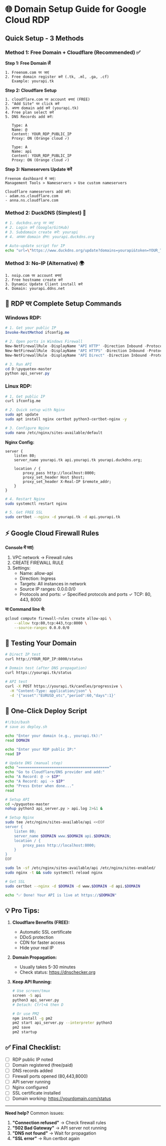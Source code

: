 # 🌐 Domain Setup Guide for Google Cloud RDP

## Quick Setup - 3 Methods

### Method 1: Free Domain + Cloudflare (Recommended) ✅

**Step 1: Free Domain लें**
```
1. Freenom.com पर जाएं
2. Free domain register करें (.tk, .ml, .ga, .cf)
   Example: yourapi.tk
```

**Step 2: Cloudflare Setup**
```
1. cloudflare.com पर account बनाएं (FREE)
2. "Add Site" पर click करें
3. अपना domain add करें (yourapi.tk)
4. Free plan select करें
5. DNS Records add करें:

   Type: A
   Name: @
   Content: YOUR_RDP_PUBLIC_IP
   Proxy: ON (Orange cloud ✓)
   
   Type: A  
   Name: api
   Content: YOUR_RDP_PUBLIC_IP
   Proxy: ON (Orange cloud ✓)
```

**Step 3: Nameservers Update करें**
```
Freenom dashboard में जाएं:
Management Tools > Nameservers > Use custom nameservers

Cloudflare nameservers add करें:
- adam.ns.cloudflare.com
- anna.ns.cloudflare.com
```

### Method 2: DuckDNS (Simplest) 🦆

```bash
# 1. duckdns.org पर जाएं
# 2. Login करें (Google/GitHub)
# 3. Subdomain create करें: yourapi
# 4. आपका domain होगा: yourapi.duckdns.org

# Auto-update script for IP
echo "url=\"https://www.duckdns.org/update?domains=yourapi&token=YOUR_TOKEN&ip=\"" | curl -k -o ~/duckdns.log -K -
```

### Method 3: No-IP (Alternative) 🌍

```
1. noip.com पर account बनाएं
2. Free hostname create करें
3. Dynamic Update Client install करें
4. Domain: yourapi.ddns.net
```

## 🔧 RDP पर Complete Setup Commands

### Windows RDP:
```powershell
# 1. Get your public IP
Invoke-RestMethod ifconfig.me

# 2. Open ports in Windows Firewall
New-NetFirewallRule -DisplayName "API HTTP" -Direction Inbound -Protocol TCP -LocalPort 80 -Action Allow
New-NetFirewallRule -DisplayName "API HTTPS" -Direction Inbound -Protocol TCP -LocalPort 443 -Action Allow
New-NetFirewallRule -DisplayName "API Direct" -Direction Inbound -Protocol TCP -LocalPort 8000 -Action Allow

# 3. Run API
cd D:\pyquotex-master
python api_server.py
```

### Linux RDP:
```bash
# 1. Get public IP
curl ifconfig.me

# 2. Quick setup with Nginx
sudo apt update
sudo apt install nginx certbot python3-certbot-nginx -y

# 3. Configure Nginx
sudo nano /etc/nginx/sites-available/default
```

**Nginx Config:**
```nginx
server {
    listen 80;
    server_name yourapi.tk api.yourapi.tk yourapi.duckdns.org;
    
    location / {
        proxy_pass http://localhost:8000;
        proxy_set_header Host $host;
        proxy_set_header X-Real-IP $remote_addr;
    }
}
```

```bash
# 4. Restart Nginx
sudo systemctl restart nginx

# 5. Get FREE SSL
sudo certbot --nginx -d yourapi.tk -d api.yourapi.tk
```

## ⚡ Google Cloud Firewall Rules

**Console में जाएं:**
1. VPC network → Firewall rules
2. CREATE FIREWALL RULE
3. Settings:
   - Name: allow-api
   - Direction: Ingress
   - Targets: All instances in network
   - Source IP ranges: 0.0.0.0/0
   - Protocols and ports: 
     ✓ Specified protocols and ports
     ✓ TCP: 80, 443, 8000

**या Command line से:**
```bash
gcloud compute firewall-rules create allow-api \
    --allow tcp:80,tcp:443,tcp:8000 \
    --source-ranges 0.0.0.0/0
```

## 📱 Testing Your Domain

```bash
# Direct IP test
curl http://YOUR_RDP_IP:8000/status

# Domain test (after DNS propagation)
curl https://yourapi.tk/status

# API test
curl -X POST https://yourapi.tk/candles/progressive \
  -H "Content-Type: application/json" \
  -d '{"asset":"EURUSD_otc","period":60,"days":1}'
```

## 🚀 One-Click Deploy Script

```bash
#!/bin/bash
# save as deploy.sh

echo "Enter your domain (e.g., yourapi.tk):"
read DOMAIN

echo "Enter your RDP public IP:"
read IP

# Update DNS (manual step)
echo "========================================="
echo "Go to Cloudflare/DNS provider and add:"
echo "A Record: @ -> $IP"
echo "A Record: api -> $IP"
echo "Press Enter when done..."
read

# Setup API
cd ~/pyquotex-master
nohup python3 api_server.py > api.log 2>&1 &

# Setup Nginx
sudo tee /etc/nginx/sites-available/api <<EOF
server {
    listen 80;
    server_name $DOMAIN www.$DOMAIN api.$DOMAIN;
    location / {
        proxy_pass http://localhost:8000;
    }
}
EOF

sudo ln -sf /etc/nginx/sites-available/api /etc/nginx/sites-enabled/
sudo nginx -t && sudo systemctl reload nginx

# Get SSL
sudo certbot --nginx -d $DOMAIN -d www.$DOMAIN -d api.$DOMAIN

echo "✅ Done! Your API is live at https://$DOMAIN"
```

## 💡 Pro Tips:

1. **Cloudflare Benefits (FREE):**
   - Automatic SSL certificate
   - DDoS protection
   - CDN for faster access
   - Hide your real IP

2. **Domain Propagation:**
   - Usually takes 5-30 minutes
   - Check status: https://dnschecker.org

3. **Keep API Running:**
   ```bash
   # Use screen/tmux
   screen -S api
   python3 api_server.py
   # Detach: Ctrl+A then D
   
   # Or use PM2
   npm install -g pm2
   pm2 start api_server.py --interpreter python3
   pm2 save
   pm2 startup
   ```

## ✅ Final Checklist:

- [ ] RDP public IP noted
- [ ] Domain registered (free/paid)
- [ ] DNS records added
- [ ] Firewall ports opened (80,443,8000)
- [ ] API server running
- [ ] Nginx configured
- [ ] SSL certificate installed
- [ ] Domain working: https://yourdomain.com/status

---

**Need help?** Common issues:

1. **"Connection refused"** → Check firewall rules
2. **"502 Bad Gateway"** → API server not running
3. **"DNS not found"** → Wait for propagation
4. **"SSL error"** → Run certbot again
